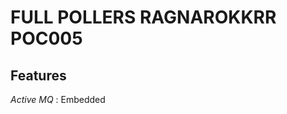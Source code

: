 FULL POLLERS RAGNAROKKRR POC005
===============================

Features
--------


*Active MQ*
:   Embedded



